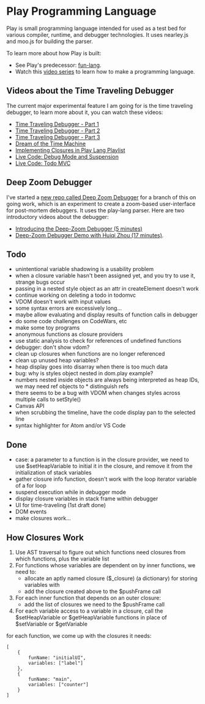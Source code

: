 # Play Programming Language

Play is small programming language intended for used as a test bed
for various compiler, runtime, and debugger technologies.
It uses nearley.js and moo.js for building the parser.

To learn more about how Play is built:

* See Play's predecessor: [fun-lang](https://github.com/airportyh/fun-lang).
* Watch this [video series](https://www.youtube.com/playlist?list=PLSq9OFrD2Q3DasoOa54Vm9Mr8CATyTbLF)
to learn how to make a programming language.

## Videos about the Time Traveling Debugger

The current major experimental feature I am going for is the time traveling debugger,
to learn more about it, you can watch these videos:

* [Time Traveling Debugger - Part 1](https://www.youtube.com/watch?v=pDOLtvPjYXM)
* [Time Traveling Debugger - Part 2](https://www.youtube.com/watch?v=dTv9aDZqEkI)
* [Time Traveling Debugger - Part 3](https://www.youtube.com/watch?v=esvlb3ss14A)
* [Dream of the Time Machine](https://www.youtube.com/watch?v=xwhm7g9GjuY)
* [Implementing Closures in Play Lang Playlist](https://www.youtube.com/playlist?list=PLSq9OFrD2Q3Aw1Q4NuIZq9c87FDw_EN-S)
* [Live Code: Debug Mode and Suspension](https://www.youtube.com/watch?v=dkuhfht93vQ&list=PLSq9OFrD2Q3BKZs7E-Un55QYzeoiaeSTk)
* [Live Code: Todo MVC](https://www.youtube.com/watch?v=5kr0p2RddSw&list=PLSq9OFrD2Q3BpxGnJXrhtDyN39p1UYU9z)

## Deep Zoom Debugger

I've started a [new repo called Deep Zoom Debugger](https://github.com/airportyh/deep-zoom-debugger) for a branch of this on going work, which is an experiment to create a zoom-based user-interface for
post-mortem debuggers. It uses the play-lang parser. Here are two introductory videos
about the debugger:

* [Introducing the Deep-Zoom Debugger (5 minutes)](https://www.youtube.com/watch?v=QE54x1ahHa4)
* [Deep-Zoom Debugger Demo with Huiqi Zhou (17 minutes)](https://www.youtube.com/watch?v=lVb9bt7wDy8&t).

## Todo

* unintentional variable shadowing is a usability problem
* when a closure variable hasn't been assigned yet, and you try to use it, strange bugs occur
* passing in a nested style object as an attr in createElement doesn't work
* continue working on deleting a todo in todomvc
* VDOM doesn't work with input values
* some syntax errors are excessively long...
* maybe allow evaluating and display results of function calls in debugger
* do some code challenges on CodeWars, etc
* make some toy programs
* anonymous functions as closure providers
* use static analysis to check for references of undefined functions
* debugger: don't show vdom?
* clean up closures when functions are no longer referenced
* clean up unused heap variables?
* heap display goes into disarray when there is too much data
* bug: why is styles object nested in dom.play example?
* numbers nested inside objects are always being interpreted as heap IDs, we may need ref objects to * distinguish refs
* there seems to be a bug with VDOM when changes styles across multiple calls to setStyle()
* Canvas API
* when scrubbing the timeline, have the code display pan to the selected line
* syntax highlighter for Atom and/or VS Code

## Done

* case: a parameter to a function is in the closure provider, we need to use
$setHeapVariable to initial it in the closure, and remove it from the initialization
of stack variables
* gather closure info function, doesn't work with the loop iterator variable of a for loop
* suspend execution while in debugger mode
* display closure variables in stack frame within debugger
* UI for time-traveling (1st draft done)
* DOM events
* make closures work...

## How Closures Work

1. Use AST traversal to figure out which functions need closures from which functions,
plus the variable list
2. For functions whose variables are dependent on by inner functions, we need to:
    * allocate an aptly named closure ($<fun name>\_closure) (a dictionary) for storing variables with
    * add the closure created above to the $pushFrame call
3. For each inner function that depends on an outer closure:
    * add the list of closures we need to the $pushFrame call
4. For each variable access to a variable in a closure, call the $setHeapVariable or
$getHeapVariable functions in place of $setVariable or $getVariable


for each function, we come up with the closures it needs:

    [
        {
            funName: "initialUI",
            variables: ["label"]
        },
        {
            funName: "main",
            variables: ["counter"]
        }
    ]
